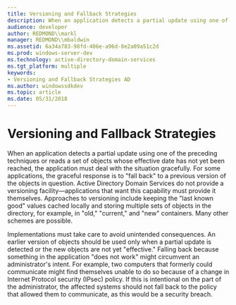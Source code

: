 ```yaml
---
title: Versioning and Fallback Strategies
description: When an application detects a partial update using one of the preceding techniques or reads a set of objects whose effective date has not yet been reached, the application must deal with the situation gracefully.
audience: developer
author: REDMOND\\markl
manager: REDMOND\\mbaldwin
ms.assetid: 6a34a783-98fd-406e-a96d-8e2a09a51c2d
ms.prod: windows-server-dev
ms.technology: active-directory-domain-services
ms.tgt_platform: multiple
keywords:
- Versioning and Fallback Strategies AD
ms.author: windowssdkdev
ms.topic: article
ms.date: 05/31/2018
---
```


# Versioning and Fallback Strategies

When an application detects a partial update using one of the preceding techniques or reads a set of objects whose effective date has not yet been reached, the application must deal with the situation gracefully. For some applications, the graceful response is to "fall back" to a previous version of the objects in question. Active Directory Domain Services do not provide a versioning facility—applications that want this capability must provide it themselves. Approaches to versioning include keeping the "last known good" values cached locally and storing multiple sets of objects in the directory, for example, in "old," "current," and "new" containers. Many other schemes are possible.

Implementations must take care to avoid unintended consequences. An earlier version of objects should be used only when a partial update is detected or the new objects are not yet "effective." Falling back because something in the application "does not work" might circumvent an administrator's intent. For example, two computers that formerly could communicate might find themselves unable to do so because of a change in Internet Protocol security (IPsec) policy. If this is intentional on the part of the administrator, the affected systems should not fall back to the policy that allowed them to communicate, as this would be a security breach.

 

 




